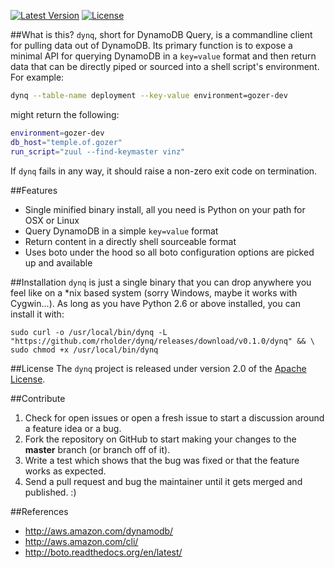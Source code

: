 [![Latest Version](http://img.shields.io/badge/latest-0.1.0-brightgreen.svg)](https://github.com/rholder/dynq/releases/tag/v0.1.0) [![License](http://img.shields.io/badge/license-apache%202-brightgreen.svg)](https://github.com/rholder/dynq/blob/master/LICENSE)

##What is this?
`dynq`, short for DynamoDB Query, is a commandline client for pulling data out of DynamoDB. Its primary function is to
expose a minimal API for querying DynamoDB in a `key=value` format and then return data that can be directly piped or
sourced into a shell script's environment. For example:

```bash
dynq --table-name deployment --key-value environment=gozer-dev
```
might return the following:

```bash
environment=gozer-dev
db_host="temple.of.gozer"
run_script="zuul --find-keymaster vinz"
```

If `dynq` fails in any way, it should raise a non-zero exit code on termination.

##Features
* Single minified binary install, all you need is Python on your path for OSX or Linux
* Query DynamoDB in a simple `key=value` format
* Return content in a directly shell sourceable format
* Uses boto under the hood so all boto configuration options are picked up and available

##Installation
`dynq` is just a single binary that you can drop anywhere you feel like on a *nix based system (sorry Windows, maybe
it works with Cygwin...). As long as you have Python 2.6 or above installed, you can install it with:
```
sudo curl -o /usr/local/bin/dynq -L "https://github.com/rholder/dynq/releases/download/v0.1.0/dynq" && \
sudo chmod +x /usr/local/bin/dynq
```

##License
The `dynq` project is released under version 2.0 of the
[Apache License](http://www.apache.org/licenses/LICENSE-2.0).

##Contribute
1. Check for open issues or open a fresh issue to start a discussion around a feature idea or a bug.
1. Fork the repository on GitHub to start making your changes to the **master** branch (or branch off of it).
1. Write a test which shows that the bug was fixed or that the feature works as expected.
1. Send a pull request and bug the maintainer until it gets merged and published. :)

##References
* http://aws.amazon.com/dynamodb/
* http://aws.amazon.com/cli/
* http://boto.readthedocs.org/en/latest/
